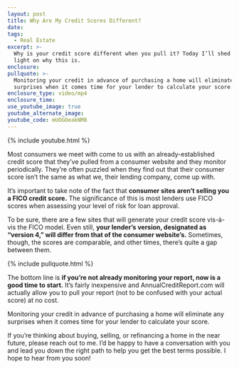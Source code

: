 ```yaml
---
layout: post
title: Why Are My Credit Scores Different?
date:
tags:
  - Real Estate
excerpt: >-
  Why is your credit score different when you pull it? Today I’ll shed some
  light on why this is.
enclosure:
pullquote: >-
  Monitoring your credit in advance of purchasing a home will eliminate any
  surprises when it comes time for your lender to calculate your score.
enclosure_type: video/mp4
enclosure_time:
use_youtube_image: true
youtube_alternate_image:
youtube_code: mUOGOeakNM8
---
```


{% include youtube.html %}

Most consumers we meet with come to us with an already-established credit score that they’ve pulled from a consumer website and they monitor periodically. They’re often puzzled when they find out that their consumer score isn’t the same as what we, their lending company, come up with.

It’s important to take note of the fact that **consumer sites aren’t selling you a FICO credit score.** The significance of this is most lenders use FICO scores when assessing your level of risk for loan approval.

To be sure, there are a few sites that will generate your credit score vis-&agrave;-vis the FICO model. Even still, **your lender’s version, designated as “version 4,” will differ from that of the consumer website’s.** Sometimes, though, the scores are comparable, and other times, there’s quite a gap between them. &nbsp;

{% include pullquote.html %}

The bottom line is **if you’re not already monitoring your report, now is a good time to start.** It’s fairly inexpensive and AnnualCreditReport.com will actually allow you to pull your report (not to be confused with your actual score) at no cost.&nbsp;

Monitoring your credit in advance of purchasing a home will eliminate any surprises when it comes time for your lender to calculate your score. &nbsp;

If you’re thinking about buying, selling, or refinancing a home in the near future, please reach out to me. I’d be happy to have a conversation with you and lead you down the right path to help you get the best terms possible. I hope to hear from you soon\!